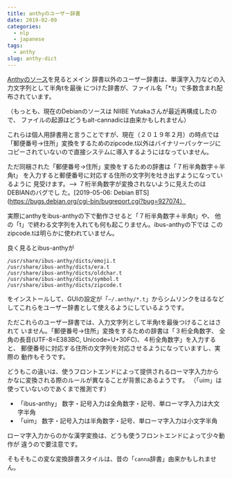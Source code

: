 ```yaml
---
title: anthyのユーザー辞書
date: 2019-02-09
categories:
  - nlp
  - japanese
tags:
  - anthy
slug: anthy-dict
---
```


[Anthyのソース](https://salsa.debian.org/debian/anthy)を見るとメイン
辞書以外のユーザー辞書は、単漢字入力などの入力文字列として半角tを最後
につけた辞書が、ファイル名「*.t」で多数含まれ配布されています。

（もっとも、現在のDebianのソースは NIIBE Yutakaさんが最近再構成したので、
ファイルの起源はどうもalt-cannadicは由来かもしれません）

これらは個人用辞書用と言うことですが、現在（２０１９年２月）の時点では
「郵便番号→住所」変換をするためのzipcode.t以外はバイナリーパッケージに
コピーされていないので直接システムに導入するようにはなっていません。

ただ同梱された「郵便番号→住所」変換をするための辞書は「７桁半角数字＋半角t」
を入力すると郵便番号に対応する住所の文字列を吐き出すようになっているように
見受けます。--> ７桁半角数字が変換されないように見えたのはDEBIANのバグでし
た。[2019-05-06: Debian BTS](https://bugs.debian.org/cgi-bin/bugreport.cgi?bug=927074）

実際にanthyをibus-anthyの下で動作させると「７桁半角数字＋半角t」や、
他の「t」で終わる文字列を入れても何も起こりません。ibus-anthyの下では
このzipcode.tは明らかに使われていません。

良く見るとibus-anthyが

```
/usr/share/ibus-anthy/dicts/emoji.t
/usr/share/ibus-anthy/dicts/era.t
/usr/share/ibus-anthy/dicts/oldchar.t
/usr/share/ibus-anthy/dicts/symbol.t
/usr/share/ibus-anthy/dicts/zipcode.t
```

をインストールして、GUIの設定が「`~/.anthy/*.t`」からシムリンクをはるなど
してこれらをユーザー辞書として使えるようにしているようです。

ただこれらのユーザー辞書では、入力文字列として半角tを最後つけることはされて
いません。「郵便番号→住所」変換をするための辞書は「３桁全角数字、
全角の長音(UTF-8=E383BC, Unicode=U+30FC)、４桁全角数字」を入力すると、
郵便番号に対応する住所の文字列を対応させるようになっていますし、実際の
動作もそうです。

どうもこの違いは、使うフロントエンドによって提供されるローマ字入力から
かなに変換される際のルールが異なることが背景にあるようです。
（「uim」は使っていないのであくまで推測です）

  * 「ibus-anthy」 数字・記号入力は全角数字・記号、単ローマ字入力は大文字半角
  * 「uim」        数字・記号入力は半角数字・記号、単ローマ字入力は小文字半角

ローマ字入力からのかな漢字変換は、どうも使うフロントエンドによって少々動作が
違うので要注意です。

そもそもこの変な変換辞書スタイルは、昔の「`canna`辞書」由来かもしれません。

<!-- vim: se ai tw=79: -->
